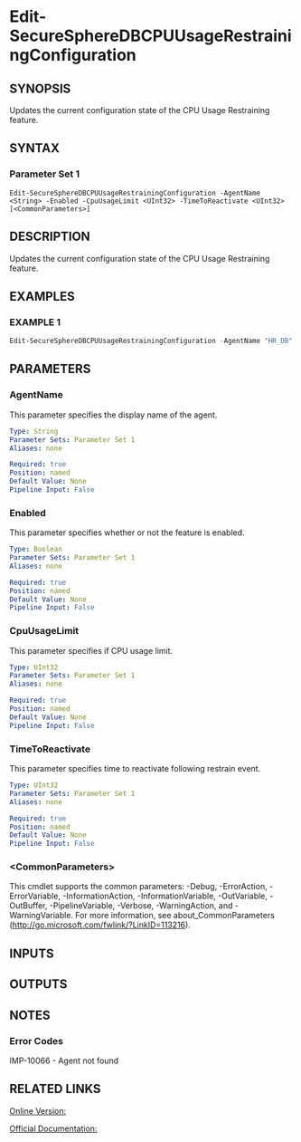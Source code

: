 ﻿# Edit-SecureSphereDBCPUUsageRestrainingConfiguration

## SYNOPSIS
Updates the current configuration state of the CPU Usage Restraining feature.

## SYNTAX

### Parameter Set 1
```
Edit-SecureSphereDBCPUUsageRestrainingConfiguration -AgentName <String> -Enabled -CpuUsageLimit <UInt32> -TimeToReactivate <UInt32> [<CommonParameters>]
```

## DESCRIPTION
Updates the current configuration state of the CPU Usage Restraining feature.

## EXAMPLES

### EXAMPLE 1

```powershell
Edit-SecureSphereDBCPUUsageRestrainingConfiguration -AgentName "HR_DB" -Enabled $true -CpuUsageLimit 15 -TimeToReactivate 60
```

## PARAMETERS

### AgentName
This parameter specifies the display name of the agent.

```yaml
Type: String
Parameter Sets: Parameter Set 1
Aliases: none

Required: true
Position: named
Default Value: None
Pipeline Input: False
```

### Enabled
This parameter specifies whether or not the feature is enabled.

```yaml
Type: Boolean
Parameter Sets: Parameter Set 1
Aliases: none

Required: true
Position: named
Default Value: None
Pipeline Input: False
```

### CpuUsageLimit
This parameter specifies if CPU usage limit.

```yaml
Type: UInt32
Parameter Sets: Parameter Set 1
Aliases: none

Required: true
Position: named
Default Value: None
Pipeline Input: False
```

### TimeToReactivate
This parameter specifies time to reactivate following restrain event.

```yaml
Type: UInt32
Parameter Sets: Parameter Set 1
Aliases: none

Required: true
Position: named
Default Value: None
Pipeline Input: False
```

### \<CommonParameters\>
This cmdlet supports the common parameters: -Debug, -ErrorAction, -ErrorVariable, -InformationAction, -InformationVariable, -OutVariable, -OutBuffer, -PipelineVariable, -Verbose, -WarningAction, and -WarningVariable. For more information, see about_CommonParameters (http://go.microsoft.com/fwlink/?LinkID=113216).

## INPUTS

## OUTPUTS

## NOTES

### Error Codes
IMP-10066 - Agent not found

## RELATED LINKS

[Online Version:](https://github.com/akshinmustafayev/Documentation/MD)

[Official Documentation:](https://docs.imperva.com/bundle/v13.6-api-reference-guide/page/65311.htm)




